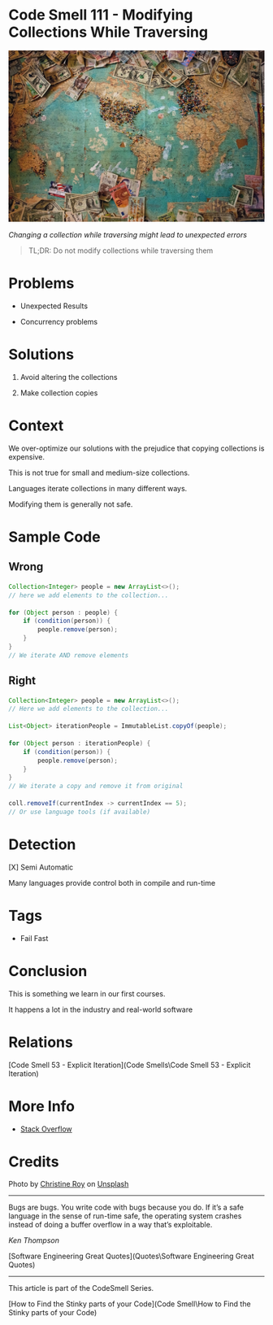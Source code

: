 # Code Smell 111 - Modifying Collections While Traversing

![Code Smell 111 - Modifying Collections While Traversing](christine-roy-ir5MHI6rPg0-unsplash.jpg)

*Changing a collection while traversing might lead to unexpected errors*

> TL;DR: Do not modify collections while traversing them

# Problems

- Unexpected Results 

- Concurrency problems

# Solutions

1. Avoid altering the collections 

2. Make collection copies

# Context

We over-optimize our solutions with the prejudice that copying collections is expensive. 

This is not true for small and medium-size collections. 

Languages iterate collections in many different ways. 

Modifying them is generally not safe.

# Sample Code

## Wrong

[Gist Url]: # (https://gist.github.com/mcsee/9d66e179c57495aa7c2080ee34152c11)
```java
Collection<Integer> people = new ArrayList<>();
// here we add elements to the collection...
  
for (Object person : people) {
    if (condition(person)) {
        people.remove(person);
    }
}
// We iterate AND remove elements
```

## Right

[Gist Url]: # (https://gist.github.com/mcsee/18369eb8798462ef04372be56827c9d6)
```java
Collection<Integer> people = new ArrayList<>();
// Here we add elements to the collection...

List<Object> iterationPeople = ImmutableList.copyOf(people);
    
for (Object person : iterationPeople) {
    if (condition(person)) {
        people.remove(person);
    }
}
// We iterate a copy and remove it from original

coll.removeIf(currentIndex -> currentIndex == 5);
// Or use language tools (if available)
```

# Detection

[X] Semi Automatic 

Many languages provide control both in compile and run-time

# Tags

- Fail Fast

# Conclusion

This is something we learn in our first courses.

It happens a lot in the industry and real-world software

# Relations

[Code Smell 53 - Explicit Iteration](Code Smells\Code Smell 53 - Explicit Iteration)

# More Info

- [Stack Overflow](https://stackoverflow.com/questions/223918/iterating-through-a-collection-avoiding-concurrentmodificationexception-when-re)

# Credits

Photo by [Christine Roy](https://unsplash.com/@agent_illustrateur) on [Unsplash](https://unsplash.com/s/photos/travel)
  
* * *

Bugs are bugs. You write code with bugs because you do. If it’s a safe language in the sense of run-time safe, the operating system crashes instead of doing a buffer overflow in a way that’s exploitable.

_Ken Thompson_
 
[Software Engineering Great Quotes](Quotes\Software Engineering Great Quotes)

* * *

This article is part of the CodeSmell Series.

[How to Find the Stinky parts of your Code](Code Smell\How to Find the Stinky parts of your Code)